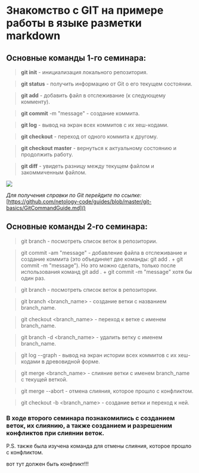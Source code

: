 # Знакомство с GIT на примере работы в языке разметки markdown

## Основные команды 1-го семинара:

> **git init** - инициализация локального репозитория.

> **git status** - получить информацию от Git о его текущем состоянии.

> **git add** - добавить файл в отслеживание (к следующему комменту).

> **git commit** -m "message" - создание коммита.

> **git log** - вывод на экран всех коммитов с их хеш-кодами.

> **git checkout** - переход от одного коммита к другому.

> **git checkout master** - вернуться к актуальному состоянию и продолжить работу.

> **git diff** - увидеть разницу между текущем файлом и закоммиченным файлом.

![](https://i.etsystatic.com/23425151/r/il/14ec4e/2698503548/il_1588xN.2698503548_o8ju.jpg)

*Для получения справки по Git перейдите по ссылке:*
[https://github.com/netology-code/guides/blob/master/git-basics/GitCommandGuide.md]()

## Основные команды 2-го семинара:

> git branch - посмотреть список веток в репозитории.

> git commit -am "message" - добавление файла в отслеживание и создание коммита (это объединяет две команды: git add . + git commit -m "message"). Но это можно сделать, только после использования команд git add . + git commit -m "message" хотя бы один раз.

> git branch - посмотреть список веток в репозитории.

> git branch <branch_name> - создание ветки с названием branch_name.

> git checkout <branch_name> - переход к ветке с именем branch_name.

> git branch -d <branch_name> - удалить ветку с именем branch_name.

> git log --graph - вывод на экран истории всех коммитов с их хеш-кодами в древовидной форме.

> git merge <branch_name> - слияние ветки с именем branch_name с текущей веткой. 

> git merge --abort - отмена слияния, которое прошло с конфликтом.

> git checkout -b <branch_name> - создание ветки и переход к ней.

### В ходе второго семинара познакомились с созданием веток, их слиянию, а также созданием и разрешеним конфликтов при слиянии веток.
P.S. также была изучена команда для отмены слияния, которое прошло с конфликтом.

вот тут должен быть конфликт!!!